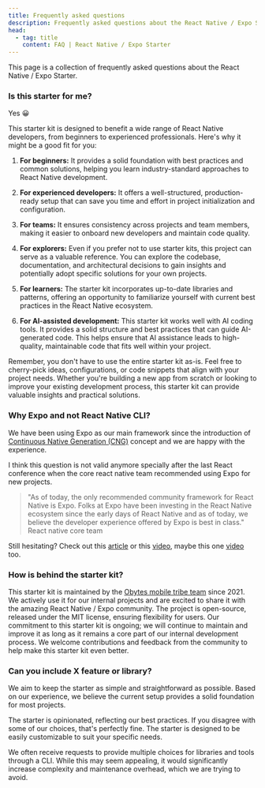 ```yaml
---
title: Frequently asked questions
description: Frequently asked questions about the React Native / Expo Starter.
head:
  - tag: title
    content: FAQ | React Native / Expo Starter
---
```


This page is a collection of frequently asked questions about the React Native / Expo Starter.

### Is this starter for me?

Yes 😀

This starter kit is designed to benefit a wide range of React Native developers, from beginners to experienced professionals. Here's why it might be a good fit for you:

1. **For beginners:** It provides a solid foundation with best practices and common solutions, helping you learn industry-standard approaches to React Native development.

2. **For experienced developers:** It offers a well-structured, production-ready setup that can save you time and effort in project initialization and configuration.

3. **For teams:** It ensures consistency across projects and team members, making it easier to onboard new developers and maintain code quality.

4. **For explorers:** Even if you prefer not to use starter kits, this project can serve as a valuable reference. You can explore the codebase, documentation, and architectural decisions to gain insights and potentially adopt specific solutions for your own projects.

5. **For learners:** The starter kit incorporates up-to-date libraries and patterns, offering an opportunity to familiarize yourself with current best practices in the React Native ecosystem.

6. **For AI-assisted development:** This starter kit works well with AI coding tools. It provides a solid structure and best practices that can guide AI-generated code. This helps ensure that AI assistance leads to high-quality, maintainable code that fits well within your project.

Remember, you don't have to use the entire starter kit as-is. Feel free to cherry-pick ideas, configurations, or code snippets that align with your project needs. Whether you're building a new app from scratch or looking to improve your existing development process, this starter kit can provide valuable insights and practical solutions.

### Why Expo and not React Native CLI?

We have been using Expo as our main framework since the introduction of [Continuous Native Generation (CNG)](https://docs.expo.dev/workflow/continuous-native-generation/) concept and we are happy with the experience.

I think this question is not valid anymore specially after the last React conference when the core react native team recommended using Expo for new projects.

> "As of today, the only recommended community framework for React Native is Expo. Folks at Expo have been investing in the React Native ecosystem since the early days of React Native and as of today, we believe the developer experience offered by Expo is best in class." React native core team

Still hesitating? Check out this [article](https://reactnative.dev/blog/2024/06/25/use-a-framework-to-build-react-native-apps) or this [video](https://www.youtube.com/watch?v=lifGTznLBcw), maybe this one [video](https://www.youtube.com/watch?v=ek_IdGC0G80) too.

### How is behind the starter kit?

This starter kit is maintained by the [Obytes mobile tribe team](https://www.obytes.com/team) since 2021. We actively use it for our internal projects and are excited to share it with the amazing React Native / Expo community. The project is open-source, released under the MIT license, ensuring flexibility for users. Our commitment to this starter kit is ongoing; we will continue to maintain and improve it as long as it remains a core part of our internal development process. We welcome contributions and feedback from the community to help make this starter kit even better.

### Can you include X feature or library?

We aim to keep the starter as simple and straightforward as possible. Based on our experience, we believe the current setup provides a solid foundation for most projects.

The starter is opinionated, reflecting our best practices. If you disagree with some of our choices, that's perfectly fine. The starter is designed to be easily customizable to suit your specific needs.

We often receive requests to provide multiple choices for libraries and tools through a CLI. While this may seem appealing, it would significantly increase complexity and maintenance overhead, which we are trying to avoid.
